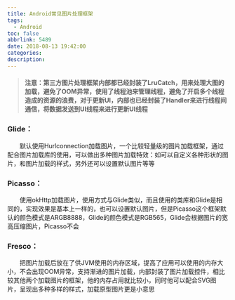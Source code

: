 ```yaml
---
title: Android常见图片处理框架
tags:
  - Android
toc: false
abbrlink: 5489
date: 2018-08-13 19:42:00
categories:
description:
---
```

> #### 注意：第三方图片处理框架内部都已经封装了LruCatch，用来处理大图的加载，避免了OOM异常，使用了线程池来管理线程，避免了开启多个线程造成的资源的浪费，对于更新UI，内部也已经封装了Handler来进行线程间通信，将数据发送到UI线程来进行更新UI线程

### Glide：

&emsp;&emsp;默认使用Hurlconnection加载图片，一个比较轻量级的图片加载框架，通过配合图片加载库的使用，可以做出多种图片加载特效：如可以自定义各种形状的图片，和图片加载的样式，另外还可以设置默认图片等等

### Picasso：

&emsp;&emsp;使用okHttp加载图片，使用方式与Glide类似，而且使用的类库和Glide是相同的，实现效果是基本上一样的，也可以设置默认图片，但是Picasso这个框架默认的颜色模式是ARGB8888，Glide的颜色模式是RGB565，Glide会根据图片的宽高压缩图片，Picasso不会

### Fresco：

&emsp;&emsp;把图片加载后放在了供JVM使用的内存区域，提高了应用可以使用的内存大小，不会出现OOM异常，支持渐进的图片加载，内部封装了图片加载控件，相比较其他两个加载图片的框架，他的内存占用就比较小，同时他可以配合SVG图片，呈现出多种多样的样式，加载原型图片更是小意思